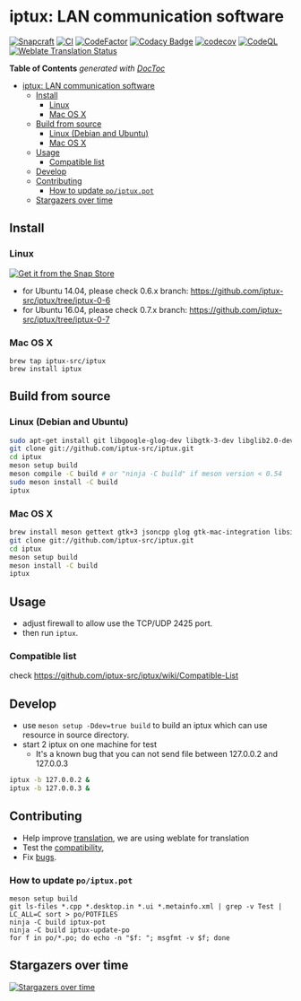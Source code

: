 # iptux: LAN communication software

[![Snapcraft](https://snapcraft.io/iptux/badge.svg)](https://snapcraft.io/iptux)
[![CI](https://github.com/iptux-src/iptux/workflows/CI/badge.svg)](https://github.com/iptux-src/iptux/actions)
[![CodeFactor](https://www.codefactor.io/repository/github/iptux-src/iptux/badge)](https://www.codefactor.io/repository/github/iptux-src/iptux)
[![Codacy Badge](https://app.codacy.com/project/badge/Grade/0d2720ebbf474c02ac5ebc1036849889)](https://app.codacy.com/gh/iptux-src/iptux/dashboard?utm_source=gh&utm_medium=referral&utm_content=&utm_campaign=Badge_grade)
[![codecov](https://codecov.io/gh/iptux-src/iptux/branch/master/graph/badge.svg)](https://codecov.io/gh/iptux-src/iptux/branch/master)
[![CodeQL](https://github.com/iptux-src/iptux/actions/workflows/codeql.yml/badge.svg)](https://github.com/iptux-src/iptux/actions/workflows/codeql.yml)
[![Weblate Translation Status](https://hosted.weblate.org/widgets/iptux/-/iptux/svg-badge.svg)](https://hosted.weblate.org/engage/iptux/)

<!-- START doctoc generated TOC please keep comment here to allow auto update -->
<!-- DON'T EDIT THIS SECTION, INSTEAD RE-RUN doctoc TO UPDATE -->
**Table of Contents**  *generated with [DocToc](https://github.com/thlorenz/doctoc)*

- [iptux: LAN communication software](#iptux-lan-communication-software)
  - [Install](#install)
    - [Linux](#linux)
    - [Mac OS X](#mac-os-x)
  - [Build from source](#build-from-source)
    - [Linux (Debian and Ubuntu)](#linux-debian-and-ubuntu)
    - [Mac OS X](#mac-os-x-1)
  - [Usage](#usage)
    - [Compatible list](#compatible-list)
  - [Develop](#develop)
  - [Contributing](#contributing)
    - [How to update `po/iptux.pot`](#how-to-update-poiptuxpot)
  - [Stargazers over time](#stargazers-over-time)

<!-- END doctoc generated TOC please keep comment here to allow auto update -->

## Install

### Linux

[![Get it from the Snap Store](https://snapcraft.io/static/images/badges/en/snap-store-white.svg)](https://snapcraft.io/iptux)

* for Ubuntu 14.04, please check 0.6.x branch: https://github.com/iptux-src/iptux/tree/iptux-0-6
* for Ubuntu 16.04, please check 0.7.x branch: https://github.com/iptux-src/iptux/tree/iptux-0-7

### Mac OS X

```
brew tap iptux-src/iptux
brew install iptux
```

## Build from source

### Linux (Debian and Ubuntu)

```sh
sudo apt-get install git libgoogle-glog-dev libgtk-3-dev libglib2.0-dev libjsoncpp-dev g++ meson libsigc++-2.0-dev libayatana-appindicator3-dev
git clone git://github.com/iptux-src/iptux.git
cd iptux
meson setup build
meson compile -C build # or "ninja -C build" if meson version < 0.54
sudo meson install -C build
iptux
```

### Mac OS X

```sh
brew install meson gettext gtk+3 jsoncpp glog gtk-mac-integration libsigc++@2
git clone git://github.com/iptux-src/iptux.git
cd iptux
meson setup build
meson install -C build
iptux
```

## Usage

* adjust firewall to allow use the TCP/UDP 2425 port.
* then run `iptux`.

### Compatible list

check https://github.com/iptux-src/iptux/wiki/Compatible-List

## Develop

* use `meson setup -Ddev=true build` to build an iptux which can use resource in source directory.
* start 2 iptux on one machine for test
  * It's a known bug that you can not send file between 127.0.0.2 and 127.0.0.3
```sh
iptux -b 127.0.0.2 &
iptux -b 127.0.0.3 &
```


## Contributing

* Help improve [translation](https://hosted.weblate.org/projects/iptux/#languages), we are using weblate for translation
* Test the [compatibility](https://github.com/iptux-src/iptux/wiki/Compatible-List),
* Fix [bugs](https://github.com/iptux-src/iptux/issues).

### How to update `po/iptux.pot`

```
meson setup build
git ls-files *.cpp *.desktop.in *.ui *.metainfo.xml | grep -v Test | LC_ALL=C sort > po/POTFILES
ninja -C build iptux-pot
ninja -C build iptux-update-po
for f in po/*.po; do echo -n "$f: "; msgfmt -v $f; done
```

## Stargazers over time

[![Stargazers over time](https://starchart.cc/iptux-src/iptux.svg)](https://starchart.cc/iptux-src/iptux)
